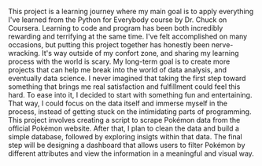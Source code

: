 This project is a learning journey where my main goal is to apply everything I've learned from the Python for Everybody course by Dr. Chuck on Coursera.
Learning to code and program has been both incredibly rewarding and terrifying at the same time. I've felt accomplished on many occasions, but putting this project together has honestly been nerve-wracking. It's way outside of my confort zone, and sharing my learning process with the world is scary.
My long-term goal is to create more projects that can help me break into the world of data analysis, and eventually data science. I never imagined that taking the first step toward something that brings me real satisfaction and fulfillment could feel this hard. To ease into it, I decided to start with something fun and entertaining. That way, I could focus on the data itself and immerse myself in the process, instead of getting stuck on the intimidating parts of programming.
This project involves creating a script to scrape Pokémon data from the official Pokémon website. After that, I plan to clean the data and build a simple database, followed by exploring insigts within that data. The final step will be designing a dashboard that allows users to filter Pokémon by different attributes and view the information in a meaningful and visual way.